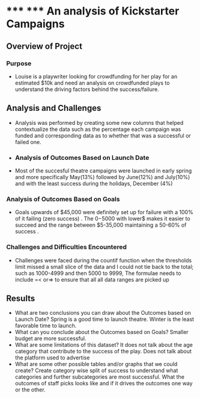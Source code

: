 # *** *** An analysis of Kickstarter Campaigns
## Overview of Project
### Purpose
- Louise is a playwriter looking for crowdfunding for her play for an estimated $10k and need an analysis on crowdfunded plays to understand the driving factors behind the success/failure. 
## Analysis and Challenges
- Analysis was performed by creating some new columns that helped contextualize the data such as the percentage each campaign was funded and corresponding data as to whether that was a successful or failed one. 
- ### Analysis of Outcomes Based on Launch Date
- Most of the succesful theatre campaigns were launched in early spring and more specifically May(13%) followed by June(12%) and July(10%) and with the least success during the holidays, December (4%)
### Analysis of Outcomes Based on Goals
- Goals upwards of $45,000 were definitely set up for failure with a 100% of it failing (zero success) . The $0-$5000 with lower$ makes it easier to succeed and the range between $5-35,000 maintaining a 50-60% of success .
### Challenges and Difficulties Encountered
- Challenges were faced during the countif function when the thresholds limit missed a small slice of the data and I could not tie back to the total; such as 1000-4999 and then 5000 to 9999, The formulae needs to include =< or=> to ensure that all
all data ranges are picked up

## Results

- What are two conclusions you can draw about the Outcomes based on Launch Date?
Spring is a good time to launch theatre. Winter is the least favorable time to launch. 
- What can you conclude about the Outcomes based on Goals?
Smaller budget are more successful. 
- What are some limitations of this dataset?
It does not talk about the age category that contribute to the success of the play. Does not talk about the platform used to advertise
- What are some other possible tables and/or graphs that we could create?
Create category wise split of success to understand what categories and further subcategories are most successful. What the outcomes of staff picks looks like and if it drives the outcomes one way or the other. 

